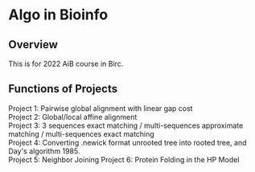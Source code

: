 # Algo in Bioinfo

## Overview
This is for 2022 AiB course in Birc.

## Functions of Projects
Project 1: Pairwise global alignment with linear gap cost   
Project 2: Global/local affine alignment   
Project 3: 3 sequences exact matching / multi-sequences approximate matching / multi-sequences exact matching   
Project 4: Converting .newick format unrooted tree into rooted tree, and Day's algorithm 1985.  
Project 5: Neighbor Joining
Project 6: Protein Folding in the HP Model
